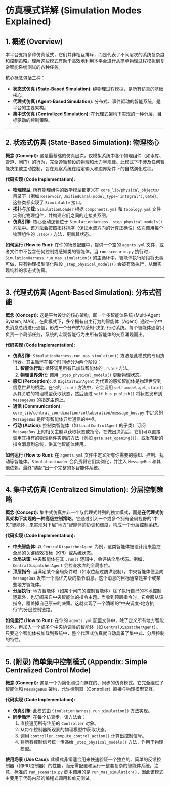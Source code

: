 # 仿真模式详解 (Simulation Modes Explained)

## 1. 概述 (Overview)

本平台支持多种仿真范式，它们并非相互排斥，而是代表了不同层次的系统复杂度和控制策略。理解这些模式有助于高效地利用本平台进行从简单物理过程模拟到复杂智能系统测试的各种任务。

核心概念包括三种：
- **状态式仿真 (State-Based Simulation)**: 纯物理过程模拟，是所有仿真的基础核心。
- **代理式仿真 (Agent-Based Simulation)**: 分布式、事件驱动的智能系统，是平台的主要架构。
- **集中式仿真 (Centralized Simulation)**: 在代理式架构下实现的一种分层、目标驱动的控制策略。

---

## 2. 状态式仿真 (State-Based Simulation): 物理核心

**概念 (Concept):**
这是最基础的仿真层次，仅模拟系统中各个物理组件（如水库、管道、闸门）的行为，完全遵循预设的物理和水力学规律。此模式下不涉及任何智能决策或主动控制，旨在观察系统在给定输入和边界条件下的自然演化过程。

**代码实现 (Code Implementation):**
- **物理模型**: 所有物理组件的数学模型都定义在 `core_lib/physical_objects/` 目录下（例如 `Reservoir`, `UnifiedCanal(model_type='integral')`, `Gate`）。这些类都实现了 `Simulatable` 接口。
- **拓扑与加载**: `SimulationLoader` 根据 `components.yml` 和 `topology.yml` 文件实例化物理组件，并构建它们之间的连接关系图。
- **仿真引擎**: 核心驱动逻辑位于 `SimulationHarness._step_physical_models()` 方法中。该方法会按照拓扑排序（保证水流方向的计算正确性）依次调用每个物理组件的 `.step()` 方法，更新其状态。

**如何运行 (How to Run):**
在你的场景配置中，提供一个空的 `agents.yml` 文件，或者文件中不包含任何控制或感知类的智能体。当 `run_scenario.py` 执行时，`SimulationHarness.run_mas_simulation()` 的主循环中，智能体执行阶段将无事可做，只有物理模型演化阶段 `_step_physical_models()` 会被有效执行，从而实现纯粹的状态式仿真。

---

## 3. 代理式仿真 (Agent-Based Simulation): 分布式智能

**概念 (Concept):**
这是平台设计的核心架构，即一个多智能体系统 (Multi-Agent System, MAS)。在此模式下，多个拥有自主行为的智能体（Agent）通过一个中央消息总线进行通信，形成一个分布式的感知-决策-行动系统。每个智能体通常只负责一个局部任务，系统的宏观智能行为由所有智能体的交互涌现而出。

**代码实现 (Code Implementation):**
- **仿真引擎**: `SimulationHarness.run_mas_simulation()` 方法是此模式的专用执行器。其主循环在每个时间步分为两个阶段：
    1.  **智能体行动**: 循环调用所有已加载智能体的 `.run()` 方法。
    2.  **物理世界演化**: 调用 `_step_physical_models()` 更新物理状态。
- **感知 (Perception)**: 以 `DigitalTwinAgent` 为代表的感知智能体是物理世界到信息世界的桥梁。在它的 `.run()` 方法中，它会调用 `self.model.get_state()` 从其关联的物理模型获取状态，然后通过 `self.bus.publish()` 将状态发布到 `MessageBus` 的指定主题上。
- **通信 (Communication)**: `core_lib/central_coordination/collaboration/message_bus.py` 中定义的 `MessageBus` 是所有智能体异步通信的中枢。
- **行动 (Action)**: 控制类智能体（如 `LocalControlAgent` 的子类）订阅 `MessageBus` 上的相关主题以获取状态或指令。在做出决策后，它们可以直接调用其持有的物理组件实例的方法（例如 `gate.set_opening()`），或发布新的指令消息到总线，供其他智能体使用。

**如何运行 (How to Run):**
在 `agents.yml` 文件中定义所有你需要的感知、控制、扰动等智能体。`SimulationLoader` 会负责将它们实例化，并注入 `MessageBus` 和其他依赖，最终“装配”出一个完整的多智能体系统。

---

## 4. 集中式仿真 (Centralized Simulation): 分层控制策略

**概念 (Concept):**
集中式仿真并非一个与代理式并列的独立模式，而是**在代理式仿真架构下实现的一种高级控制策略**。它通过引入一个或多个拥有全局视野的“中央”智能体，来实现对下层“地方”智能体的协调和调度，构成一个分层控制系统。

**代码实现 (Code Implementation):**
- **中央智能体**: 以 `CentralDispatcherAgent` 为例，这类智能体被设计用来监控全局的关键绩效指标（KPI）或系统状态。
- **全局决策**: 中央智能体在其 `.run()` 逻辑中，会评估全局状态。例如，`CentralDispatcherAgent` 会检查水库的全局水位。
- **顶层指令**: 当满足某个全局条件时（如水位超过防洪限制），中央智能体便会向 `MessageBus` 发布一个高优先级的指令消息。这个消息的目标通常是某个或某些地方智能体。
- **分层执行**: 地方智能体（如某个闸门的控制智能体）除了执行自己的本地控制逻辑外，也订阅来自中央智能体的指令主题。当收到顶层指令时，它会服从该指令，覆盖掉自己原来的决策。这就实现了一个清晰的“中央调度-地方执行”的分层控制链路。

**如何运行 (How to Run):**
在你的 `agents.yml` 配置文件中，除了定义所有地方智能体外，再加入一个或多个中央协调类的智能体（如 `CentralDispatcherAgent`）。只要这个智能体被加载到系统中，整个代理式仿真就自动具备了集中式、分层控制的特性。

---

## 5. (附录) 简单集中控制模式 (Appendix: Simple Centralized Control Mode)

**概念 (Concept):**
这是一个为简化测试而存在的、同步的仿真模式。它完全绕过了智能体和 `MessageBus` 架构，允许控制器（Controller）直接与物理模型交互。

**代码实现 (Code Implementation):**
- **仿真引擎**: 此模式由 `SimulationHarness.run_simulation()` 方法实现。
- **同步循环**: 在每个仿真步，该方法会：
    1.  直接遍历所有注册的 `Controller` 对象。
    2.  从每个控制器所观察的物理模型中获取状态。
    3.  调用 `controller.compute_control_action()` 计算出控制信号。
    4.  将所有控制信号统一传递给 `_step_physical_models()` 方法，作用于物理模型。

**使用场景 (Use Case):**
此模式非常适合用来快速验证一个独立的、简单的反馈控制器（如PID控制器）的性能，而无需配置和运行一整套复杂的智能体系统。注意，标准的 `run_scenario.py` 脚本调用的是 `run_mas_simulation()`，因此该模式主要用于代码内部的编程式调用和单元测试。
